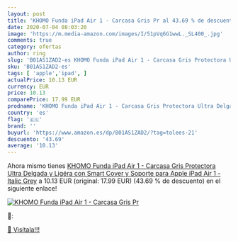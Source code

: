 ```yaml
---
layout: post
title: 'KHOMO Funda iPad Air 1 - Carcasa Gris Pr al 43.69 % de descuento'
date: 2020-07-04 08:03:20
image: 'https://m.media-amazon.com/images/I/51pVq6G1wwL._SL400_.jpg'
comments: true
category: ofertas
author: ring
slug: 'B01AS1ZAD2-es KHOMO Funda iPad Air 1 - Carcasa Gris Protectora Ultra...'
sku: 'B01AS1ZAD2-es'
tags: [ 'apple','ipad', ]
actualPrice: 10.13 EUR
currency: EUR
price: 10.13
comparePrice: 17.99 EUR
prodname: 'KHOMO Funda iPad Air 1 - Carcasa Gris Protectora Ultra Delgada y Ligéra con Smart Cover y Soporte para Apple iPad Air 1 - Italic Grey'
country: 'es'
flag: '🇪🇸'
brand: ''
buyurl: 'https://www.amazon.es/dp/B01AS1ZAD2/?tag=tolees-21'
descuento: '43.69'
average: '10.13'
---
```


Ahora mismo tienes [KHOMO Funda iPad Air 1 - Carcasa Gris Protectora Ultra Delgada y Ligéra con Smart Cover y Soporte para Apple iPad Air 1 - Italic Grey](https://www.amazon.es/dp/B01AS1ZAD2/?tag=tolees-21) a 10.13 EUR (original: 17.99 EUR) (43.69 %  de descuento) en el siguiente enlace!

[![KHOMO Funda iPad Air 1 - Carcasa Gris Pr](https://m.media-amazon.com/images/I/51pVq6G1wwL._SL400_.jpg)](https://www.amazon.es/dp/B01AS1ZAD2/?tag=tolees-21)

🔎:


[🛒 Visítala!!!](https://www.amazon.es/dp/B01AS1ZAD2/?tag=tolees-21)
